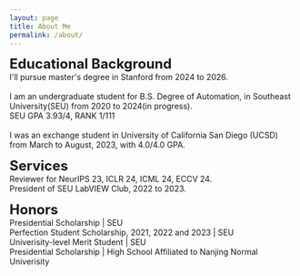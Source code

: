 ```yaml
---
layout: page
title: About Me
permalink: /about/
---
```

<!-- <p>
	Download my <a href="" download="CV">CV</a><br>
	<br>
</p> -->

<p>
	<font size="+2"><strong>Educational Background</strong></font>
	<br>
	I'll pursue master's degree in Stanford from 2024 to 2026.
	<br>
	<br>
	I am an undergraduate student for B.S. Degree of Automation, in Southeast University(SEU) from 2020 to 2024(in progress).
	<br> SEU GPA 3.93/4, RANK 1/111
	<br>
	<br>
	I was an exchange student in University of California San Diego (UCSD) from March to August, 2023, with 4.0/4.0 GPA.
	<br>
</p>


<p>
	<font size="+2"><strong> Services </strong></font>
	<br> Reviewer for NeurIPS 23, ICLR 24, ICML 24, ECCV 24. 
	<br> President of SEU LabVIEW Club, 2022 to 2023.
</p>

<p>
	<font size="+2"><strong> Honors </strong></font>
	<br> Presidential Scholarship | SEU
	<br> Perfection Student Scholarship, 2021, 2022 and 2023 | SEU
	<br> Univerisity-level Merit Student | SEU
	<br> Presidential Scholarship | High School Affiliated to Nanjing Normal Univerisity
</p>